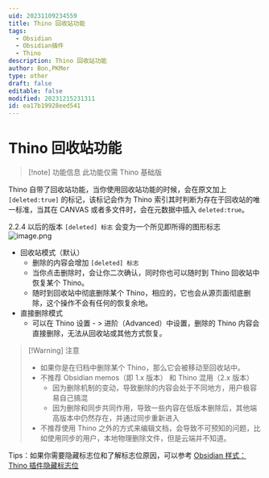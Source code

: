 ```yaml
---
uid: 20231109234559
title: Thino 回收站功能
tags:
  - Obsidian
  - Obsidian插件
  - Thino
description: Thino 回收站功能
author: Bon,PKMer
type: other
draft: false
editable: false
modified: 20231215231311
id: ea17b19928eed541
---
```


# Thino 回收站功能

> [!note] 功能信息
> 此功能仅需 Thino 基础版

Thino 自带了回收站功能，当你使用回收站功能的时候，会在原文加上 `[deleted:true]` 的标记，该标记会作为 Thino 索引其时判断为存在于回收站的唯一标准，当其在 CANVAS 或者多文件时，会在元数据中插入 `deleted:true`。

2.2.4 以后的版本 `[deleted] 标志` 会变为一个所见即所得的图形标志 ![image.png](https://cdn.pkmer.cn/images/20240220093545.png!pkmer)

- 回收站模式（默认）
	- 删除的内容会增加 `[deleted] 标志`
	- 当你点击删除时，会让你二次确认，同时你也可以随时到 Thino 回收站中恢复某个 Thino。
	- 随时到回收站中彻底删除某个 Thino，相应的，它也会从源页面彻底删除，这个操作不会有任何的恢复余地。
- 直接删除模式
	- 可以在 Thino 设置 - > 进阶（Advanced）中设置，删除的 Thino 内容会直接删除，无法从回收站或其他方式恢复。

> [!Warning] 注意
> - 如果你是在归档中删除某个 Thino，那么它会被移动至回收站中。
> - 不推荐 Obsidian memos（即 1.x 版本） 和 Thino 混用（2.x 版本）
> 	- 因为删除机制的变动，导致删除的内容会处于不同地方，用户极容易自己搞混
> 	- 因为删除和同步共同作用，导致一些内容在低版本删除后，其他端高版本中仍然存在，并通过同步重新进入
> - 不推荐使用 Thino 之外的方式来编辑文档，会导致不可预知的问题，比如使用同步的用户，本地物理删除文件，但是云端并不知道。

Tips：如果你需要隐藏标志位和了解标志位原因，可以参考 [Obsidian 样式：Thino 插件隐藏标志位]( https://pkmer.cn/show/20240124113835 )
